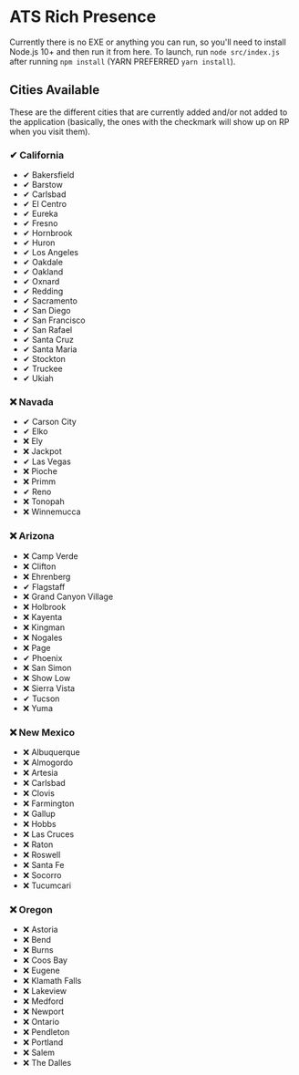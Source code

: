# ATS Rich Presence

Currently there is no EXE or anything you can run, so you'll need to install Node.js 10+ and then run it from here.
To launch, run `node src/index.js` after running `npm install` (YARN PREFERRED `yarn install`).

## Cities Available
These are the different cities that are currently added and/or not added to the application (basically, the ones with the checkmark will show up on RP when you visit them).
### ✔ California
- ✔ Bakersfield
- ✔ Barstow
- ✔ Carlsbad
- ✔ El Centro
- ✔ Eureka
- ✔ Fresno
- ✔ Hornbrook
- ✔ Huron
- ✔ Los Angeles
- ✔ Oakdale
- ✔ Oakland
- ✔ Oxnard
- ✔ Redding
- ✔ Sacramento
- ✔ San Diego
- ✔ San Francisco
- ✔ San Rafael
- ✔ Santa Cruz
- ✔ Santa Maria
- ✔ Stockton
- ✔ Truckee
- ✔ Ukiah

### ❌ Navada
- ✔ Carson City
- ✔ Elko
- ❌ Ely
- ❌ Jackpot
- ✔ Las Vegas
- ❌ Pioche
- ❌ Primm
- ✔ Reno
- ❌ Tonopah
- ❌ Winnemucca

### ❌ Arizona
- ❌ Camp Verde
- ❌ Clifton
- ❌ Ehrenberg
- ✔ Flagstaff
- ❌ Grand Canyon Village
- ❌ Holbrook
- ❌ Kayenta
- ❌ Kingman
- ❌ Nogales
- ❌ Page
- ✔ Phoenix
- ❌ San Simon
- ❌ Show Low
- ❌ Sierra Vista
- ✔ Tucson
- ❌ Yuma

### ❌ New Mexico
- ❌ Albuquerque
- ❌ Almogordo
- ❌ Artesia
- ❌ Carlsbad
- ❌ Clovis
- ❌ Farmington
- ❌ Gallup
- ❌ Hobbs
- ❌ Las Cruces
- ❌ Raton
- ❌ Roswell
- ❌ Santa Fe
- ❌ Socorro
- ❌ Tucumcari

### ❌ Oregon
- ❌ Astoria
- ❌ Bend
- ❌ Burns
- ❌ Coos Bay
- ❌ Eugene
- ❌ Klamath Falls
- ❌ Lakeview
- ❌ Medford
- ❌ Newport
- ❌ Ontario
- ❌ Pendleton
- ❌ Portland
- ❌ Salem
- ❌ The Dalles